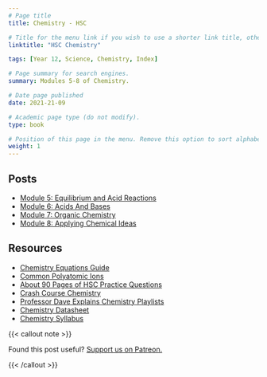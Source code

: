 ```yaml
---
# Page title
title: Chemistry - HSC

# Title for the menu link if you wish to use a shorter link title, otherwise remove this option.
linktitle: "HSC Chemistry"

tags: [Year 12, Science, Chemistry, Index]

# Page summary for search engines.
summary: Modules 5-8 of Chemistry.

# Date page published
date: 2021-21-09

# Academic page type (do not modify).
type: book

# Position of this page in the menu. Remove this option to sort alphabetically.
weight: 1
---
```


## Posts

- [Module 5: Equilibrium and Acid Reactions](module-5)
- [Module 6: Acids And Bases](module-6/)
- [Module 7: Organic Chemistry](module-7/)
- [Module 8: Applying Chemical Ideas](module-8/)

## Resources

- [Chemistry Equations Guide](chemistry-equation-guide/)
- [Common Polyatomic Ions](common-polyatomic-ions/)
- [About 90 Pages of HSC Practice Questions](resource-nesa-bonus-questions/)
- [Crash Course Chemistry](https://invidious.kavin.rocks/playlist?list=PLG61LF8I_OXoh2mhx2YNY9s4ekXiriMAf)
- [Professor Dave Explains Chemistry Playlists](https://www.youtube.com/c/ProfessorDaveExplains/playlists?view=50&sort=dd&shelf_id=3)
- [Chemistry Datasheet](/nesa/98664936-221f-4c49-88e1-d002ec69285c/chemistry-formulae-sheet-data-sheet-periodic-table-hsc-exams-2019.pdf?MOD=AJPERES&CVID=)
- [Chemistry Syllabus](/nesa/ff0f1e84-3e7c-45bd-9ed4-b1972546e166/chemistry-stage6-syllabus-pdf.pdf?MOD=AJPERES&CVID=)

{{< callout note >}}

Found this post useful? [Support us on Patreon.](https://patreon.com/hscone/)

{{< /callout >}}